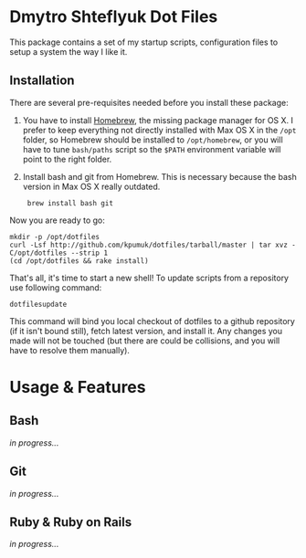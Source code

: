 Dmytro Shteflyuk Dot Files
==========================

This package contains a set of my startup scripts, configuration
files to setup a system the way I like it.

Installation
------------

There are several pre-requisites needed before you install these
package:

1. You have to install [Homebrew](http://github.com/mxcl/homebrew),
   the missing package manager for OS X. I prefer to keep everything
   not directly installed with Max OS X in the `/opt` folder, so
   Homebrew should be installed to `/opt/homebrew`, or you will have
   to tune `bash/paths` script so the `$PATH` environment variable will
   point to the right folder.
2. Install bash and git from Homebrew. This is necessary because
   the bash version in Max OS X really outdated.

        brew install bash git

Now you are ready to go:

    mkdir -p /opt/dotfiles
    curl -Lsf http://github.com/kpumuk/dotfiles/tarball/master | tar xvz -C/opt/dotfiles --strip 1
    (cd /opt/dotfiles && rake install)

That's all, it's time to start a new shell! To update scripts from
a repository use following command:

    dotfilesupdate

This command will bind you local checkout of dotfiles to a github
repository (if it isn't bound still), fetch latest version, and install
it. Any changes you made will not be touched (but there are could be
collisions, and you will have to resolve them manually).

Usage & Features
================

Bash
----

_in progress..._

Git
---

_in progress..._

Ruby & Ruby on Rails
--------------------

_in progress..._
